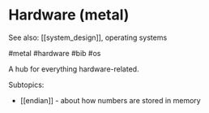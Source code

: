 # Hardware (metal)

See also: [[system_design]], operating systems

#metal #hardware #bib #os


A hub for everything hardware-related.

Subtopics:
* [[endian]] - about how numbers are stored in memory